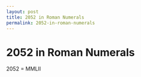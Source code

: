 ```yaml
---
layout: post
title: 2052 in Roman Numerals
permalink: 2052-in-roman-numerals
---
```


# 2052 in Roman Numerals

2052 = MMLII
